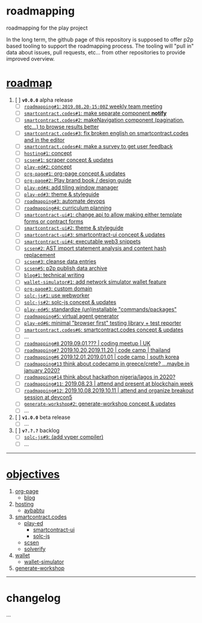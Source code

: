 # roadmapping
roadmapping for the play project

In the long term, the github page of this repository is supposed to offer p2p based tooling to support the roadmapping process. The tooling will "pull in" data about issues, pull requests, etc... from other repositories to provide improved overview.

# [roadmap](https://github.com/playproject-io/roadmapping#roadmap)
1. [ ] **`v0.0.0`** alpha release
    * [ ] [`roadmapping#1`: `2019.08.20-15:00Z` weekly team meeting](https://github.com/playproject-io/roadmapping/issues/1)
    * [ ] [`smartcontract.codes#1`: make separate component **notify**](https://github.com/playproject-io/smartcontract.codes/issues/1)
    * [ ] [`smartcontract.codes#2`: makeNavigation component (pagination, etc...) to browse results better](https://github.com/playproject-io/smartcontract.codes/issues/2)
    * [ ] [`smartcontract.codes#3`: fix broken english on smartcontract.codes and in the editor](https://github.com/playproject-io/smartcontract.codes/issues/3)
    * [ ] [`smartcontract.codes#4`: make a survey to get user feedback](https://github.com/playproject-io/smartcontract.codes/issues/4)
    * [ ] [`hosting#1`: concept](https://github.com/playproject-io/hosting/issues/1)
    * [ ] [`scsen#1`: scraper concept & updates](https://github.com/playproject-io/scsen/issues/1)
    * [ ] [`play-ed#2`: concept](https://github.com/playproject-io/play-ed/issues/2)
    * [ ] [`org-page#1`: org-page concept & updates](https://github.com/playproject-io/playproject-io.github.io/issues/1)
    * [ ] [`org-page#2`: Play brand book / design guide](https://github.com/playproject-io/playproject-io.github.io/issues/2)
    * [ ] [`play-ed#4`: add tiling window manager](https://github.com/playproject-io/play-ed/issues/4)
    * [ ] [`play-ed#3`: theme & styleguide](https://github.com/playproject-io/play-ed/issues/3)
    * [ ] [`roadmapping#3`: automate devops](https://github.com/playproject-io/roadmapping/issues/3)
    * [ ] [`roadmapping#4`: curriculum planning](https://github.com/playproject-io/roadmapping/issues/4)
    * [ ] [`smartcontract-ui#1`: change api to allow making either template forms or contract forms](https://github.com/playproject-io/smartcontract-ui/issues/1)
    * [ ] [`smartcontract-ui#2`: theme & styleguide](https://github.com/playproject-io/smartcontract-ui/issues/2)
    * [ ] [`smartcontract-ui#3`: smartcontract-ui concept & updates](https://github.com/playproject-io/smartcontract-ui/issues/3)
    * [ ] [`smartcontract-ui#4`: executable web3 snippets](https://github.com/playproject-io/smartcontract-ui/issues/4)
    * [ ] [`scsen#2`: AST import statement analysis and content hash replacement](https://github.com/playproject-io/scsen/issues/2)
    * [ ] [`scsen#3`: cleanse data entries](https://github.com/playproject-io/scsen/issues/3)
    * [ ] [`scsen#5`: p2p publish data archive](https://github.com/playproject-io/scsen/issues/5)
    * [ ] [`blog#1`: technical writing](https://github.com/playproject-io/blog/issues/1)
    * [ ] [`wallet-simulator#1`: add network simulator wallet feature](https://github.com/playproject-io/wallet-simulator/issues/1)
    * [ ] [`org-page#3`: custom domain](https://github.com/playproject-io/playproject-io.github.io/issues/3)
    * [ ] [`solc-js#1`: use webworker](https://github.com/playproject-io/solc-js/issues/1)
    * [ ] [`solc-js#2`: solc-js concept & updates](https://github.com/playproject-io/solc-js/issues/2)
    * [ ] [`play-ed#5`: standardize (un)installable "commands/packages"](https://github.com/playproject-io/play-ed/issues/5)
    * [ ] [`roadmapping#5`: virtual agent generator](https://github.com/playproject-io/roadmapping/issues/5)
    * [ ] [`play-ed#6`: minimal "browser first" testing library + test reporter](https://github.com/playproject-io/play-ed/issues/6)
    * [ ] [`smartcontract.codes#6`: smartcontract.codes concept & updates](https://github.com/playproject-io/smartcontract.codes/issues/6)
    * [ ] ...
    * [ ] [`roadmapping#8` 2019.09.01,??? | coding meetup | UK](https://github.com/playproject-io/roadmapping/issues/8)
    * [ ] [`roadmapping#7` 2019.10.20,2019.11.20 | code camp | thailand](https://github.com/playproject-io/roadmapping/issues/7)
    * [ ] [`roadmapping#6` 2019.12.01,2019.01.01 | code camp | south korea](https://github.com/playproject-io/roadmapping/issues/6)
    * [ ] [`roadmapping#13` think about codecamp in greece/crete? ...maybe in january 2020?](https://github.com/playproject-io/roadmapping/issues/13)
    * [ ] [`roadmapping#14` think about hackathon nigeria/lagos in 2020?](https://github.com/playproject-io/roadmapping/issues/14)
    * [ ] [`roadmapping#11`: 2019.08.23 | attend and present at blockchain week](https://github.com/playproject-io/roadmapping/issues/11)
    * [ ] [`roadmapping#12`: 2019.10.08,2019.10.11 | attend and organize breakout session at devcon5](https://github.com/playproject-io/roadmapping/issues/12)
    * [ ] [`generate-workshop#2`: generate-workshop concept & updates](https://github.com/playproject-io/generate-workshop/issues/2)
    * [ ] ...
2. [ ] **`v1.0.0`** beta release
    * [ ] ...
3. [ ] **`v?.?.?`** backlog
    * [ ] [`solc-js#9`: (add vyper compiler)](https://github.com/playproject-io/solc-js/issues/9)
    * [ ] ...

---
# [objectives](https://github.com/playproject-io/roadmapping#objectives)
1. [org-page](https://github.com/playproject-io/playproject-io.github.io)
    * [blog](https://github.com/playproject-io/blog)
2. [hosting](https://github.com/playproject-io/hosting)
    * [aybabtu](https://github.com/playproject-io/aybabtu)
3. [smartcontract.codes](https://github.com/playproject-io/smartcontract.codes)
    * [play-ed](https://github.com/playproject-io/play-ed)
        * [smartcontract-ui](https://github.com/playproject-io/smartcontract-ui)
        * [solc-js](https://github.com/playproject-io/solc-js)
    * [scsen](https://github.com/playproject-io/scsen)
    * [solverify](https://github.com/playproject-io/solverify)
4. [wallet](https://github.com/playproject-io/wallet)
    * [wallet-simulator](https://github.com/playproject-io/wallet-simulator)
5. [generate-workshop](https://github.com/playproject-io/generate-workshop)

---
# changelog
...
